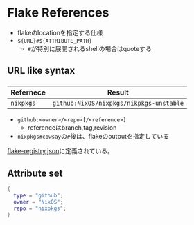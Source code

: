 # Flake References

* flakeのlocationを指定する仕様
* `${URL}#${ATTRIBUTE_PATH}`
  * `#`が特別に展開されるshellの場合はquoteする

## URL like syntax

### 

| Refernece | Result                                  |
| ---       | ---                                     |
| `nikpkgs` | `github:NixOS/nixpkgs/nikpkgs-unstable` |


* `github:<owner>/<repo>[/<reference>]`
  * referenceはbranch,tag,revision
* `nixpkgs#cowsay`の`#`後は、flakeのoutputを指定している

[flake-registry.json](https://github.com/NixOS/flake-registry/blob/master/flake-registry.json)に定義されている。

## Attribute set

```nix
{
  type = "github";
  owner = "NixOS";
  repo = "nixpkgs";
}
```
